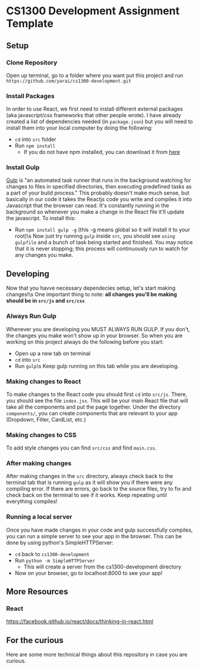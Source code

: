 # CS1300 Development Assignment Template

## Setup ##

### Clone Repository ###
Open up terminal, go to a folder where you want put this project and run 
`https://github.com/yarai/cs1300-development.git`

### Install Packages ###
In order to use React, we first need to install different external packages (aka javascript/css frameworks that other people wrote). I have already created a list of dependencies needed (in `package.json`) but you will need to install them into your local computer by doing the following:
* `cd` into `src` folder
* Run `npm install`
  * If you do not have npm installed, you can download it from [here](https://nodejs.org/en/)

### Install Gulp ###
[Gulp](http://gulpjs.com/) is "an automated task runner that runs in the background watching for changes to files in specified directories, then executing predefined tasks as a part of your build process." This probably doesn't make much sense, but basically in our code it takes the Reactjs code you write and compiles it into Javascript that the browser can read. It's constantly running in the background so whenever you make a change in the React file it'll update the javascript. To install this:
* Run `npm install gulp -g` (this -g means global so it will install it to your root)\s
Now just try running `gulp` inside `src`, you should see `using gulpfile` and a bunch of task being started and finished. You may notice that it is never stopping; this process will continuously run to watch for any changes you make.

## Developing ##
Now that you havve necessary dependecies setup, let's start making changes!\s
One important thing to note: **all changes you'll be making should be in `src/js` and `src/css`**

### Always Run Gulp ###
Whenever you are developing you MUST ALWAYS RUN GULP. If you don't, the changes you make won't show up in your browser. So when you are working on this project always do the following before you start:
* Open up a new tab on terminal
* `cd` into `src`
* Run `gulp`\s
Keep gulp running on this tab while you are developing.

### Making changes to React ###
To make changes to the React code you should first `cd` into `src/js`. There, you should see the file `index.jsx`. This will be your main React file that will take all the components and put the page together. Under the directory `components/`, you can create components that are relevant to your app (Dropdown, Filter, CardList, etc.)

### Making changes to CSS ###
To add style changes you can find `src/css` and find `main.css`.

### After making changes ###
After making changes in the `src` directory, always check back to the terminal tab that is running `gulp` as it will show you if there were any compiling error. If there are errors, go back to the source files, try to fix and check back on the terminal to see if it works. Keep repeating until everything compiles!

### Running a local server ###
Once you have made changes in your code and gulp successfully compiles, you can run a simple server to see your app in the browser. This can be done by using python's SimpleHTTPServer:
* `cd` back to `cs1300-development`
* Run `python -m SimpleHTTPServer`
  * This will create a server from the cs1300-development directory
* Now on your browser, go to localhost:8000 to see your app!

## More Resources ##

### React ###
https://facebook.github.io/react/docs/thinking-in-react.html

## For the curious ##
Here are some more technical things about this repository in case you are curious.

